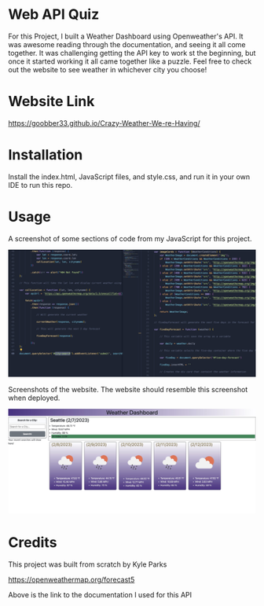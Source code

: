 # Web API Quiz

 For this Project, I built a Weather Dashboard using Openweather's API. It was awesome reading through the documentation, and seeing it all come together. It was challenging getting the API key to work st the beginning, but once it started working it all came together like a puzzle. Feel free to check out the website to see weather in whichever city you choose!

# Website Link

https://goobber33.github.io/Crazy-Weather-We-re-Having/

# Installation

Install the index.html, JavaScript files, and style.css, and run it in your own IDE to run this repo. 

# Usage

 A screenshot of some sections of code from my JavaScript for this project. 

![JS](assets/images/JavaScript.jpg)

Screenshots of the website. The website should resemble this screenshot when deployed.

![first](assets/images/first.jpg)

# Credits

This project was built from scratch by Kyle Parks

https://openweathermap.org/forecast5 

Above is the link to the documentation I used for this API